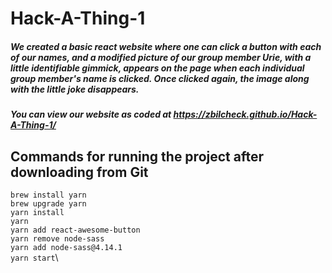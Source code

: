# Hack-A-Thing-1

##### We created a basic react website where one can click a button with each of our names, and a modified picture of our group member Urie, with a little identifiable gimmick, appears on the page when each individual group member's name is clicked.  Once clicked again, the image along with the little joke disappears.

##### You can view our website as coded at https://zbilcheck.github.io/Hack-A-Thing-1/

## Commands for running the project after downloading from Git
`brew install yarn`\
`brew upgrade yarn`\
`yarn install`\
`yarn`\
`yarn add react-awesome-button`\
`yarn remove node-sass`\
`yarn add node-sass@4.14.1 `\
`yarn start`\
